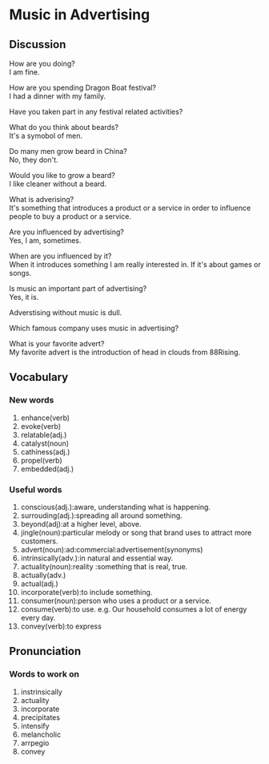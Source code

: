 # Music in Advertising
## Discussion
How are you doing?  
I am fine.  

How are you spending Dragon Boat festival?  
I had a dinner with my family.  

Have you taken part in any festival related activities?   

What do you think about beards?  
It's a symobol of men.  

Do many men grow beard in China?  
No, they don't.  

Would you like to grow a beard?  
I like cleaner without a beard.  

What is adverising?  
It's something that introduces a product or a service in order to influence people to buy a product or a service.  

Are you influenced by advertising?  
Yes, I am, sometimes.  

When are you influenced by it?  
When it introduces something I am really interested in. 
If it's about games or songs.  

Is music an important part of advertising?  
Yes, it is.  

Adverstising without music is dull.  

Which famous company uses music in advertising?  

What is your favorite advert?  
My favorite advert is the introduction of head in clouds from 88Rising.  








## Vocabulary
### New words
1. enhance(verb)
1. evoke(verb)
1. relatable(adj.)
1. catalyst(noun)
1. cathiness(adj.)
1. propel(verb)
1. embedded(adj.)

### Useful words
1. conscious(adj.):aware, understanding what is happening.
1. surrouding(adj.):spreading all around something.
1. beyond(adj):at a higher level, above.
1. jingle(noun):particular melody or song that brand uses to attract more customers.
1. advert(noun):ad:commercial:advertisement(synonyms)
1. intrinsically(adv.):in natural and essential way.
1. actuality(noun):reality :something that is real, true.
1. actually(adv.)
1. actual(adj.)
1. incorporate(verb):to include something.
1. consumer(noun):person who uses a product or a service.
1. consume(verb):to use.  e.g. Our household consumes a lot of energy every day.
1. convey(verb):to express

## Pronunciation
### Words to work on
1. instrinsically
1. actuality
1. incorporate
1. precipitates
1. intensify
1. melancholic
1. arrpegio
1. convey
